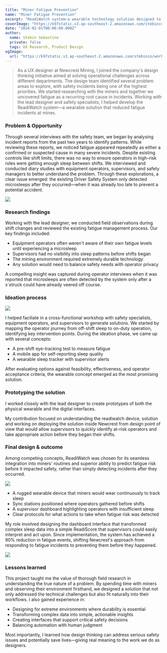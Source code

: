 ```yaml
---
title: "Miner Fatigue Prevention"
name: "Miner Fatigue Prevention"
excerpt: "ReadiWatch system—a wearable technology solution designed to monitor and prevent fatigue-related incidents among mining personnel"
coverImage: "https://k97static.s3.ap-southeast-2.amazonaws.com/stebinco/work/readiwatch/cover.png"
date: "2024-02-01T00:00:00.000Z"
author:
  name: Stebin Sebastine
  private: false
  tags: UX Research, Product Design
ogImage:
  url: "https://k97static.s3.ap-southeast-2.amazonaws.com/stebinco/work/readiwatch/cover.png"
---
```


> As a UX designer at Newcrest Mining, I joined the company's design thinking initiative aimed at solving operational challenges across different departments. The design team identified several problem areas to explore, with safety incidents being one of the highest priorities. We started researching with the miners and together we uncovered fatigue as a recurring root cause in incidents. Working with the lead designer and safety specialists, I helped develop the ReadiWatch system—a wearable solution that reduced fatigue incidents at mines.

### Problem & Opportunity

Through several interviews with the safety team, we began by analysing incident reports from the past two years to identify patterns. While reviewing these reports, we noticed fatigue appeared repeatedly as either a confirmed or suspected cause in many severe incidents. Despite existing controls like shift limits, there was no way to ensure operators in high-risk roles were getting enough sleep between shifts.
We interviewed and conducted diary studies with equipment operators, supervisors, and safety managers to better understand the problem. Through these explorations, a clear issue emerged: the existing Driver Safety System only detected microsleeps after they occurred—when it was already too late to prevent a potential accident.

![](https://k97static.s3.ap-southeast-2.amazonaws.com/stebinco/work/readiwatch/design-thinking-framework.png)

### Research findings

Working with the lead designer, we conducted field observations during shift changes and reviewed the existing fatigue management process. Our key findings included:

- Equipment operators often weren't aware of their own fatigue levels until experiencing a microsleep
- Supervisors had no visibility into sleep patterns before shifts began
- The mining environment required extremely durable technology
- Any solution would need to balance safety needs with operator privacy

A compelling insight was captured during operator interviews when it was reported that microsleeps are often detected by the system only after a x`xtruck could have already veered off course.

### Ideation process

![](https://k97static.s3.ap-southeast-2.amazonaws.com/stebinco/work/readiwatch/process-fatigue.png)

I helped faciliate in a cross-functional workshop with safety specialists, equipment operators, and supervisors to generate solutions. We started by mapping the operator journey from off-shift sleep to on-duty operation, identifying key intervention points. During the ideation phase, we came up with several concepts:

- A pre-shift eye-tracking test to measure fatigue
- A mobile app for self-reporting sleep quality
- A wearable sleep tracker with supervisor alerts

After evaluating options against feasibility, effectiveness, and operator acceptance criteria, the wearable concept emerged as the most promising solution.


### Prototyping the solution

I worked closely with the lead designer to create prototypes of both the physical wearable and the digital interfaces.

My contribution focused on understanding the readiwatch device, solution and working on deploying the solution inside Newcrest from design point of view that would allow supervisors to quickly identify at-risk operators and take appropriate action before they began their shifts.

### Final design & outcome

Among competing concepts, ReadiWatch was chosen for its seamless integration into miners' routines and superior ability to predict fatigue risk before it impacted safety, rather than simply detecting incidents after they occurred.

![](https://k97static.s3.ap-southeast-2.amazonaws.com/stebinco/work/readiwatch/design-specs.png)

- A rugged wearable device that miners would wear continuously to track sleep
- Sync stations positioned where operators gathered before shifts
- A supervisor dashboard highlighting operators with insufficient sleep
- Clear protocols for what actions to take when fatigue risk was detected

My role involved designing the dashboard interface that transformed complex sleep data into a simple ReadiScore that supervisors could easily interpret and act upon. Since implementation, the system has achieved a 90% reduction in fatigue events, shifting Newcrest's approach from responding to fatigue incidents to preventing them before they happened.

![](https://k97static.s3.ap-southeast-2.amazonaws.com/stebinco/work/readiwatch/miners-showcase.png)


### Lessons learned

This project taught me the value of thorough field research in understanding the true nature of a problem. By spending time with miners and observing their environment firsthand, we designed a solution that not only addressed the technical challenges but also fit naturally into their workflows. I also gained experience in:

- Designing for extreme environments where durability is essential
- Transforming complex data into simple, actionable insights
- Creating interfaces that support critical safety decisions
- Balancing automation with human judgment

Most importantly, I learned how design thinking can address serious safety issues and potentially save lives—giving real meaning to the work we do as designers.
